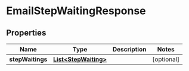 

# EmailStepWaitingResponse


## Properties

| Name | Type | Description | Notes |
|------------ | ------------- | ------------- | -------------|
|**stepWaitings** | [**List&lt;StepWaiting&gt;**](StepWaiting.md) |  |  [optional] |



